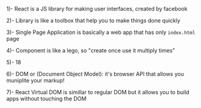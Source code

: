 1)- React is a JS library for making user interfaces, created by facebook

2)- Library is like a toolbox that help you to make things done quickly

3)- Single Page Application is basically a web app that has only `index.html` page

4)- Component is like a lego, so "create once use it multiply times"

5)- 18

6)- DOM or (Document Object Model): it's browser API that allows you muniplite your markup!

7)- React Virtual DOM is simillar to regular DOM but it allows you to build apps without touching the DOM
